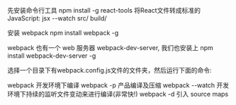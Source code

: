 先安装命令行工具
npm install -g react-tools
将React文件转成标准的 JavaScript:
jsx --watch src/ build/


安装 webpack
npm install webpack -g

webpack 也有一个 web 服务器 webpack-dev-server, 我们也安装上
npm install webpack-dev-server -g

选择一个目录下有webpack.config.js文件的文件夹，然后运行下面的命令:

webpack 开发环境下编译
webpack -p 产品编译及压缩
webpack --watch 开发环境下持续的监听文件变动来进行编译(非常快!)
webpack -d 引入 source maps